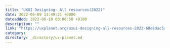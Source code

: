 ```yaml
---
title: "UXUI Designing- All resources(2022)"
date: 2022-06-09 13:49:21 +0000
dateadded: 2022-06-10 00:00:50 +0100
description: ""
link: "https://uxplanet.org/uxui-designing-all-resources-2022-60e8dac5a9f1?source=rss----819cc2aaeee0---4"
category:
directory: _directory/ux-planet.md
---
```

